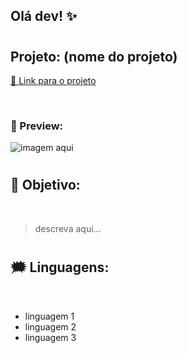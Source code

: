 ## Olá dev! ✨

#

## Projeto: (nome do projeto)

[🔗 Link para o projeto](link)

<br>

### 👀 Preview:

![imagem aqui](link)

#

## 🧩 Objetivo:

<br>

> descreva aqui...

#

## 🗯️ Linguagens:

<br>

* linguagem 1
* linguagem 2
* linguagem 3